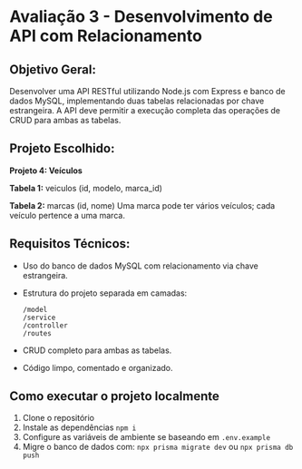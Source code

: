 # Avaliação 3 - Desenvolvimento de API com Relacionamento

## Objetivo Geral:

Desenvolver uma API RESTful utilizando Node.js com Express e banco de dados
MySQL, implementando duas tabelas relacionadas por chave estrangeira. A API deve
permitir a execução completa das operações de CRUD para ambas as tabelas.

## Projeto Escolhido:

**Projeto 4: Veículos**

**Tabela 1:** veiculos (id, modelo, marca_id)

**Tabela 2:** marcas (id, nome)
Uma marca pode ter vários veículos; cada veículo pertence a uma marca.

## Requisitos Técnicos:

- Uso do banco de dados MySQL com relacionamento via chave estrangeira.
- Estrutura do projeto separada em camadas:

  ```
  /model
  /service
  /controller
  /routes
  ```

- CRUD completo para ambas as tabelas.
- Código limpo, comentado e organizado.

## Como executar o projeto localmente

1. Clone o repositório
2. Instale as dependências `npm i`
3. Configure as variáveis de ambiente se baseando em `.env.example`
4. Migre o banco de dados com: `npx prisma migrate dev` ou `npx prisma db push`
